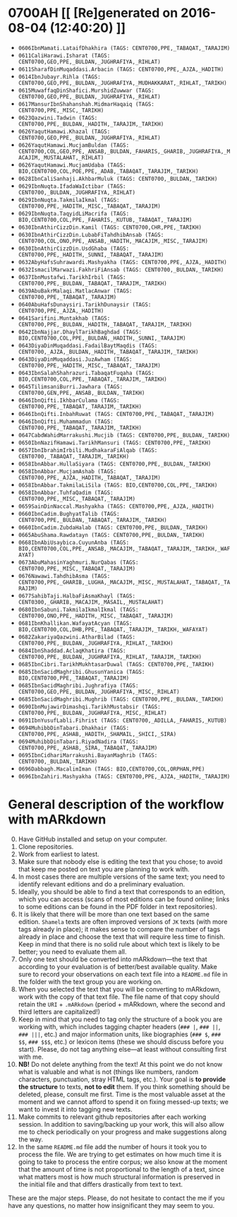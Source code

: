 # 0700AH [[ [Re]generated on 2016-08-04 (12:40:20) ]]

* `0606IbnMamati.LataifDhakhira (TAGS: CENT0700,PPE,_TABAQAT,_TARAJIM)`
* `0611CaliHarawi.Isharat (TAGS: CENT0700,GEO,PPE,_BULDAN,_JUGHRAFIYA,_RIHLAT)`
* `0611SharafDinMuqaddasi.Arbacin (TAGS: CENT0700,PPE,_AJZA,_HADITH)`
* `0614IbnJubayr.Rihla (TAGS: CENT0700,GEO,PPE,_BULDAN,_JUGHRAFIYA,_MUDHAKKARAT,_RIHLAT,_TARIKH)`
* `0615MuwaffaqDinShafici.MurshidZuwwar (TAGS: CENT0700,GEO,PPE,_BULDAN,_JUGHRAFIYA,_RIHLAT)`
* `0617MansurIbnShahanshah.MidmarHaqaiq (TAGS: CENT0700,PPE,_MISC,_TARIKH)`
* `0623Qazwini.Tadwin (TAGS: CENT0700,PPE,_BULDAN,_HADITH,_TARAJIM,_TARIKH)`
* `0626YaqutHamawi.Khazal (TAGS: CENT0700,GEO,PPE,_BULDAN,_JUGHRAFIYA,_RIHLAT)`
* `0626YaqutHamawi.MucjamBuldan (TAGS: CENT0700,COL,GEO,PPE,_ANSAB,_BULDAN,_FAHARIS,_GHARIB,_JUGHRAFIYA,_MACAJIM,_MUSTALAHAT,_RIHLAT)`
* `0626YaqutHamawi.MucjamUdaba (TAGS: BIO,CENT0700,COL,POE,PPE,_ADAB,_TABAQAT,_TARAJIM,_TARIKH)`
* `0628IbnCaliSanhaji.AkhbarMuluk (TAGS: CENT0700,_BULDAN,_TARIKH)`
* `0629IbnNuqta.IfadaWaIctibar (TAGS: CENT0700,_BULDAN,_JUGHRAFIYA,_RIHLAT)`
* `0629IbnNuqta.TakmilaIkmal (TAGS: CENT0700,PPE,_HADITH,_MISC,_TABAQAT,_TARAJIM)`
* `0629IbnNuqta.TaqyidLiMacrifa (TAGS: BIO,CENT0700,COL,PPE,_FAHARIS,_KUTUB,_TABAQAT,_TARAJIM)`
* `0630IbnAthirCizzDin.Kamil (TAGS: CENT0700,CHR,PPE,_TARIKH)`
* `0630IbnAthirCizzDin.LubabFiTahdhibAnsab (TAGS: CENT0700,COL,ONO,PPE,_ANSAB,_HADITH,_MACAJIM,_MISC,_TARAJIM)`
* `0630IbnAthirCizzDin.UsdGhaba (TAGS: CENT0700,PPE,_HADITH,_SUNNI,_TABAQAT,_TARAJIM)`
* `0632AbyHafsSuhrawardi.Mashyakha (TAGS: CENT0700,PPE,_AJZA,_HADITH)`
* `0632IsmacilMarwazi.FakhriFiAnsab (TAGS: CENT0700,_BULDAN,_TARIKH)`
* `0637IbnMustafwi.TarikhIrbil (TAGS: CENT0700,PPE,_BULDAN,_TABAQAT,_TARAJIM,_TARIKH)`
* `0639AbuBakrMalaqi.MatlacAnwar (TAGS: CENT0700,PPE,_TABAQAT,_TARAJIM)`
* `0640AbuHafsDunaysiri.TarikhDunaysir (TAGS: CENT0700,PPE,_AJZA,_HADITH)`
* `0641Sarifini.Muntakhab (TAGS: CENT0700,PPE,_BULDAN,_HADITH,_TABAQAT,_TARAJIM,_TARIKH)`
* `0642IbnNajjar.DhaylTarikhBaghdad (TAGS: BIO,CENT0700,COL,PPE,_BULDAN,_HADITH,_SUNNI,_TARAJIM)`
* `0643DiyaDinMuqaddasi.FadailBaytMaqdis (TAGS: CENT0700,_AJZA,_BULDAN,_HADITH,_TABAQAT,_TARAJIM,_TARIKH)`
* `0643DiyaDinMuqaddasi.JuzAwham (TAGS: CENT0700,PPE,_HADITH,_MISC,_TABAQAT,_TARAJIM)`
* `0643IbnSalahShahrazuri.TabaqatFuqaha (TAGS: BIO,CENT0700,COL,PPE,_TABAQAT,_TARAJIM,_TARIKH)`
* `0645TilimsaniBurri.Jawhara (TAGS: CENT0700,GEN,PPE,_ANSAB,_BULDAN,_TARIKH)`
* `0646IbnQifti.IkhbarCulama (TAGS: CENT0700,PPE,_TABAQAT,_TARAJIM,_TARIKH)`
* `0646IbnQifti.InbahRuwat (TAGS: CENT0700,PPE,_TABAQAT,_TARAJIM)`
* `0646IbnQifti.Muhammadun (TAGS: CENT0700,PPE,_TABAQAT,_TARAJIM,_TARIKH)`
* `0647CabdWahidMarrakushi.Mucjib (TAGS: CENT0700,PPE,_BULDAN,_TARIKH)`
* `0650IbnNazifHamawi.TarikhMansuri (TAGS: CENT0700,PPE,_TARIKH)`
* `0657IbnIbrahimIrbili.MudhakaraFiAlqab (TAGS: CENT0700,_TABAQAT,_TARAJIM,_TARIKH)`
* `0658IbnAbbar.HullaSiyara (TAGS: CENT0700,PPE,_BULDAN,_TARIKH)`
* `0658IbnAbbar.MucjamAshab (TAGS: CENT0700,PPE,_AJZA,_HADITH,_TABAQAT,_TARAJIM)`
* `0658IbnAbbar.TakmilaLiSila (TAGS: BIO,CENT0700,COL,PPE,_TARIKH)`
* `0658IbnAbbar.TuhfaQadim (TAGS: CENT0700,PPE,_MISC,_TABAQAT,_TARAJIM)`
* `0659SainDinNaccal.Mashyakha (TAGS: CENT0700,PPE,_AJZA,_HADITH)`
* `0660IbnCadim.BughyatTalib (TAGS: CENT0700,PPE,_BULDAN,_TABAQAT,_TARAJIM,_TARIKH)`
* `0660IbnCadim.ZubdaHalab (TAGS: CENT0700,PPE,_BULDAN,_TARIKH)`
* `0665AbuShama.Rawdatayn (TAGS: CENT0700,PPE,_BULDAN,_TARIKH)`
* `0668IbnAbiUsaybica.CuyunAnba (TAGS: BIO,CENT0700,COL,PPE,_ANSAB,_MACAJIM,_TABAQAT,_TARAJIM,_TARIKH,_WAFAYAT)`
* `0673AbuMahasinYaghmuri.NurQabas (TAGS: CENT0700,PPE,_MISC,_TABAQAT,_TARAJIM)`
* `0676Nawawi.TahdhibAsma (TAGS: CENT0700,PPE,_GHARIB,_LUGHA,_MACAJIM,_MISC,_MUSTALAHAT,_TABAQAT,_TARAJIM)`
* `0677SahibTaji.HalbaFiAsmaKhayl (TAGS: CENT0300,_GHARIB,_MACAJIM,_MASAIL,_MUSTALAHAT)`
* `0680IbnSabuni.TakmilaIkmalIkmal (TAGS: CENT0700,ONO,PPE,_HADITH,_MISC,_TABAQAT,_TARAJIM)`
* `0681IbnKhallikan.WafayatAcyan (TAGS: BIO,CENT0700,COL,DHB,PPE,_TABAQAT,_TARAJIM,_TARIKH,_WAFAYAT)`
* `0682ZakariyaQazwini.AtharBilad (TAGS: CENT0700,PPE,_BULDAN,_JUGHRAFIYA,_RIHLAT,_TARIKH)`
* `0684IbnShaddad.AclaqKhatira (TAGS: CENT0700,PPE,_BULDAN,_JUGHRAFIYA,_RIHLAT,_TARAJIM,_TARIKH)`
* `0685IbnCibri.TarikhMukhtasarDuwal (TAGS: CENT0700,PPE,_TARIKH)`
* `0685IbnSacidMaghribi.GhusunYanica (TAGS: BIO,CENT0700,PPE,_TABAQAT,_TARAJIM)`
* `0685IbnSacidMaghribi.Jughrafiya (TAGS: CENT0700,GEO,PPE,_BULDAN,_JUGHRAFIYA,_MISC,_RIHLAT)`
* `0685IbnSacidMaghribi.Mughrib (TAGS: CENT0700,PPE,_BULDAN,_TARIKH)`
* `0690IbnMujawirDimashqi.TarikhMustabsir (TAGS: CENT0700,PPE,_BULDAN,_JUGHRAFIYA,_MISC,_RIHLAT)`
* `0691IbnYusufLabli.Fihrist (TAGS: CENT0700,_ADILLA,_FAHARIS,_KUTUB)`
* `0694MuhibbDinTabari.Dhakhair (TAGS: CENT0700,PPE,_ASHAB,_HADITH,_SHAMAIL,_SHICI,_SIRA)`
* `0694MuhibbDinTabari.RiyadNadira (TAGS: CENT0700,PPE,_ASHAB,_SIRA,_TABAQAT,_TARAJIM)`
* `0695IbnCidhariMarrakushi.BayanMaghrib (TAGS: CENT0700,_BULDAN,_TARIKH)`
* `0696Dabbagh.MacalimIman (TAGS: BIO,CENT0700,COL,ORPHAN,PPE)`
* `0696IbnZahiri.Mashyakha (TAGS: CENT0700,PPE,_AJZA,_HADITH,_TARAJIM)`


# General description of the workflow with mARkdown

0. Have GitHub installed and setup on your computer.
1. Clone repositories.
2. Work from earliest to latest.
3. Make sure that nobody else is editing the text that you chose; to avoid that keep me posted on text you are planning to work with. 
4. In most cases there are multiple versions of the same text; you need to identify relevant editions and do a preliminary evaluation.
5. Ideally,  you should be able to find a text that corresponds to an edition,  which you can access (scans of most editions can be found online; links to some editions can be found in the PDF folder in text repositories). 
6. It is likely that there will be more than one text based on the same edition. `Shamela` texts are often improved versions of `JK` texts (with more tags already in place);  it makes sense to compare the number of tags already in place and choose the text that will require less time to finish. Keep in mind that there is no solid rule about which text is likely to be better; you need to evaluate them all.
7. Only one text should be converted into mARkdown—the text that according to your evaluation is of better/best available quality. Make sure to record your observations on each text file into a `README.md` file in the folder with the text group you are working on.
8. When you selected the text that you will be converting to mARkdown, work with the copy of that text file. The file name of that copy should retain the `URI` + `.mARkdown` (period + mARkdown,  where the second and third letters are capitalized!) 
9. Keep in mind that you need to tag only the structure of a book you are working with,  which includes tagging chapter headers (`### |`,  `### ||`,  `### |||`, etc.) and major information units, like biographies (`### $`,  `### $$`,  `### $$$`,  etc.) or lexicon items (these we should discuss before you start). Please, do not tag anything else—at least without consulting first with me.
10. **NB!** Do not delete anything from the text! At this point we do not know what is valuable and what is not (things like numbers, random characters, punctuation, stray HTML tags, etc.). Your goal is **to provide the structure** to texts, **not to edit** them. If you think something should be deleted, please, consult me first. Time is the most valuable asset at the moment and we cannot afford to spend it on fixing messed-up texts; we want to invest it into tagging new texts.
10. Make commits to relevant github repositories after each working session. In addition to saving/backing up your work, this will also allow me to check periodically on your progress and make suggestions along the way.
11. In the same `README.md` file add the number of hours it took you to process the file. We are trying to get estimates on how much time it is going to take to process the entire corpus; we also know at the moment that the amount of time is not proportional to the length of a text, since what matters most is how much structural information is preserved in the initial file and that differs drastically from text to text.

These are the major steps.  Please, do not hesitate to contact the me if you have any questions, no matter how insignificant they may seem to you.

